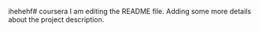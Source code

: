 ihehehf# coursera
I am editing the README file. Adding some more details about the project description.
